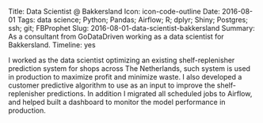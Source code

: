 Title: Data Scientist @ Bakkersland
Icon: icon-code-outline
Date: 2016-08-01
Tags: data science; Python; Pandas; Airflow; R; dplyr; Shiny; Postgres; ssh; git; FBProphet
Slug: 2016-08-01-data-scientist-bakkersland
Summary: As a consultant from GoDataDriven working as a data scientist for Bakkersland.
Timeline: yes

I worked as the data scientist optimizing an existing shelf-replenisher prediction system for shops across The Netherlands, such system is used in production to maximize profit and minimize waste. I also developed a customer predictive algorithm to use as an input to improve the shelf-replenisher predictions. In addition I migrated all scheduled jobs to Airflow, and helped built a dashboard to monitor the model performance in production.
